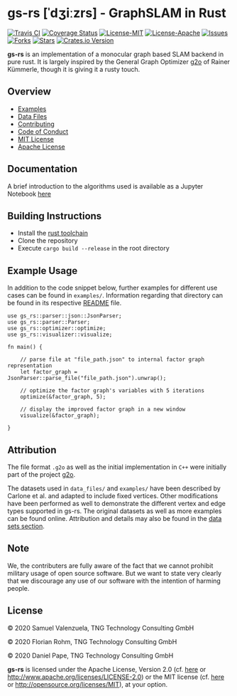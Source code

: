 # gs-rs [ˈdʒiːzrs] - GraphSLAM in Rust
[![Travis CI](https://travis-ci.org/deltapi/gs-rs-test.png?branch=master)](https://travis-ci.org/deltapi/gs-rs-test)
[![Coverage Status](https://coveralls.io/repos/deltapi/gs-rs-test/badge.png?branch=master)](https://coveralls.io/r/deltapi/gs-rs-test)
[![License-MIT](https://img.shields.io/github/license/deltapi/gs-rs-test.svg)](https://github.com/deltapi/gs-rs-test/blob/master/LICENSE-MIT)
[![License-Apache](https://img.shields.io/github/license/deltapi/gs-rs-test.svg)](https://github.com/deltapi/gs-rs-test/blob/master/LICENSE-APACHE)
[![Issues](https://img.shields.io/github/issues/deltapi/gs-rs-test.svg)](https://github.com/deltapi/gs-rs-test/issues)
[![Forks](https://img.shields.io/github/forks/deltapi/gs-rs-test.svg)](https://github.com/deltapi/gs-rs-test/network)
[![Stars](https://img.shields.io/github/stars/deltapi/gs-rs-test.svg)](https://github.com/deltapi/gs-rs-test/stargazers)
[![Crates.io Version](https://img.shields.io/crates/v/gs-rs.svg)](https://crates.io/crates/gs-rs)



**gs-rs** is an implementation of a monocular graph based SLAM backend in pure rust. It is largely inspired 
by the General Graph Optimizer [g2o](https://github.com/RainerKuemmerle/g2o) of Rainer Kümmerle, though it is giving it 
a rusty touch.

## Overview

* [Examples](examples/README.md)
* [Data Files](data_files/README.md)
* [Contributing](CONTRIBUTING.md)
* [Code of Conduct](CODE_OF_CONDUCT.md)
* [MIT License](LICENSE-MIT.md)
* [Apache License](LICENSE-APACHE.md)

## Documentation
A brief introduction to the algorithms used is available as a Jupyter Notebook [here](doc/documentation.ipynb)

## Building Instructions
* Install the [rust toolchain](https://www.rust-lang.org/learn/get-started)
* Clone the repository
* Execute `cargo build --release` in the root directory

## Example Usage

In addition to the code snippet below, further examples for 
different use cases can be found in `examples/`. 
Information regarding that directory can be found in its respective 
[README](examples/README.md) file.

```
use gs_rs::parser::json::JsonParser;
use gs_rs::parser::Parser;
use gs_rs::optimizer::optimize;
use gs_rs::visualizer::visualize;

fn main() {

    // parse file at "file_path.json" to internal factor graph representation
    let factor_graph = JsonParser::parse_file("file_path.json").unwrap();

    // optimize the factor graph's variables with 5 iterations
    optimize(&factor_graph, 5);

    // display the improved factor graph in a new window
    visualize(&factor_graph);

}
```

## Attribution

The file format `.g2o` as well as the initial implementation in `C++` were 
initially part of the project [g2o](https://github.com/RainerKuemmerle/g2o).

The datasets used in `data_files/` and `examples/` have been described by Carlone et al. and adapted to include fixed vertices. Other modifications have been performed as well to demonstrate the different vertex and edge types supported in gs-rs. 
The original datasets as well as more examples can be found online.
Attribution and details may also be found in the [data sets section](data_files/README.md).

## Note
We, the contributers are fully aware of the fact that we cannot prohibit military usage of open source software. 
But we want to state very clearly that we discourage any use of our software with the intention of harming people.  

## License

© 2020 Samuel Valenzuela, TNG Technology Consulting GmbH

© 2020 Florian Rohm, TNG Technology Consulting GmbH

© 2020 Daniel Pape, TNG Technology Consulting GmbH

**gs-rs** is licensed under the Apache License, Version 2.0 (cf. [here](LICENSE-APACHE.md) or
http://www.apache.org/licenses/LICENSE-2.0) or the MIT license (cf. [here](LICENSE-MIT.md) or http://opensource.org/licenses/MIT), at your option.
